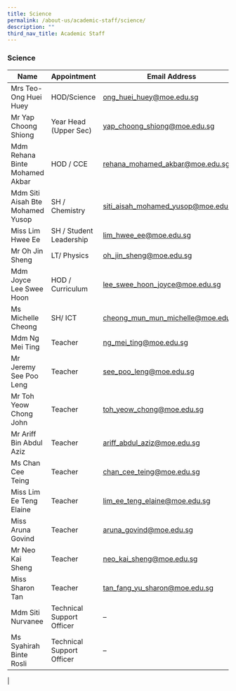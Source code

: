 ```yaml
---
title: Science
permalink: /about-us/academic-staff/science/
description: ""
third_nav_title: Academic Staff
---
```

### **Science**

| Name | Appointment | Email Address |
|---|---|---|
| Mrs Teo- Ong Huei Huey | HOD/Science |   [ong_huei_huey@moe.edu.sg](mailto:ong_huei_huey@moe.edu.sg) |
| Mr Yap Choong Shiong | Year Head (Upper Sec) |   [yap_choong_shiong@moe.edu.sg](mailto:yap_choong_shiong@moe.edu.sg) |
| Mdm Rehana Binte Mohamed Akbar | HOD / CCE |   [rehana_mohamed_akbar@moe.edu.sg](mailto:rehana_mohamed_akbar@moe.edu.sg) |
| Mdm Siti Aisah Bte Mohamed Yusop | SH / Chemistry |   [siti_aisah_mohamed_yusop@moe.edu.sg](mailto:siti_aisah_mohamed_yusop@moe.edu.sg) |
| Miss Lim Hwee Ee |  SH / Student Leadership | [lim_hwee_ee@moe.edu.sg](mailto:lim_hwee_ee@moe.edu.sg) |
| Mr Oh Jin Sheng | LT/ Physics |   [oh_jin_sheng@moe.edu.sg](mailto:oh_jin_sheng@moe.edu.sg) |
| Mdm Joyce Lee Swee Hoon |  HOD / Curriculum | [lee_swee_hoon_joyce@moe.edu.sg](mailto:lee_swee_hoon_joyce@moe.edu.sg) |
| Ms Michelle Cheong | SH/ ICT | [cheong_mun_mun_michelle@moe.edu.sg](mailto:cheong_mun_mun_michelle@moe.edu.sg) |
| Mdm Ng Mei Ting | Teacher |   [ng_mei_ting@moe.edu.sg](mailto:ng_mei_ting@moe.edu.sg) |
| Mr Jeremy See Poo Leng | Teacher |   [see_poo_leng@moe.edu.sg](mailto:see_poo_leng@moe.edu.sg) |
| Mr Toh Yeow Chong John | Teacher | [toh_yeow_chong@moe.edu.sg](mailto:toh_yeow_chong@moe.edu.sg) |
| Mr Ariff Bin Abdul Aziz | Teacher |   [ariff_abdul_aziz@moe.edu.sg](mailto:ariff_abdul_aziz@moe.edu.sg) |
| Ms Chan Cee Teing | Teacher |   [chan_cee_teing@moe.edu.sg](mailto:chan_cee_teing@moe.edu.sg) |
| Miss Lim Ee Teng Elaine | Teacher |   [lim_ee_teng_elaine@moe.edu.sg](mailto:lim_ee_teng_elaine@moe.edu.sg) |
| Miss Aruna Govind | Teacher | [aruna_govind@moe.edu.sg](mailto:aruna_govind@moe.edu.sg) |
| Mr Neo Kai Sheng | Teacher | [neo_kai_sheng@moe.edu.sg](mailto:neo_kai_sheng@moe.edu.sg) |
| Miss Sharon Tan | Teacher | [tan_fang_yu_sharon@moe.edu.sg](mailto:tan_fang_yu_sharon@moe.edu.sg) |
| Mdm Siti Nurvanee | Technical Support Officer |  – |
| Ms Syahirah Binte Rosli | Technical Support Officer |  – |
|
